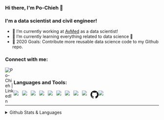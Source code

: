 ### Hi there, I'm Po-Chieh 👋

### I'm a data scientist and civil engineer!

- 🔭 I’m currently working at [AvMed][website] as a data scientist!
- 🌱 I’m currently learning everything related to data science 🤣
- 🥅 2020 Goals: Contribute more reusable data science code to my Github repo.

### Connect with me:

[<img align="left" alt="Po-Chieh | LinkedIn" width="28px" src="https://cdn.jsdelivr.net/npm/simple-icons@v3/icons/linkedin.svg" />][linkedin]

<br />

### Languages and Tools:

[<img align="left" width="28" src="https://cdn.jsdelivr.net/npm/simple-icons@v3/icons/visualstudiocode.svg" />][vscode]
[<img align="left" width="28" src="https://cdn.jsdelivr.net/npm/simple-icons@v3/icons/jupyter.svg" />][jupyter]
[<img align="left" width="28" src="https://cdn.jsdelivr.net/npm/simple-icons@v3/icons/anaconda.svg" />][conda]
[<img align="left" width="28" src="https://cdn.jsdelivr.net/npm/simple-icons@v3/icons/postgresql.svg" />][sql]
[<img align="left" width="28" src="https://cdn.jsdelivr.net/npm/simple-icons@v3/icons/python.svg" />][python]
[<img align="left" width="28" src="https://cdn.jsdelivr.net/npm/simple-icons@v3/icons/pandas.svg" />][pandas]
[<img align="left" width="28" hex = "#FF6F00" src="https://cdn.jsdelivr.net/npm/simple-icons@v3/icons/tensorflow.svg" />][tensorflow]
[<img align="left" width="28" hex = "#FF6F00" src="https://cdn.jsdelivr.net/npm/simple-icons@v3/icons/pytorch.svg" />][pytorch]
[<img align="left" width="28" src="https://cdn.jsdelivr.net/npm/simple-icons@v3/icons/git.svg" />][git]
[<img align="left" alt="GitHub" width="26px" src="https://raw.githubusercontent.com/github/explore/78df643247d429f6cc873026c0622819ad797942/topics/github/github.png" />][github]
[<img align="left" width="28" hex = "#FF6F00" src="https://cdn.jsdelivr.net/npm/simple-icons@v3/icons/microsoftoffice.svg" />][office]

<br />
<br />

---
<details>
<summary>Github Stats & Languages</summary>
<img align="left" alt="Github Stats" src="https://github-readme-stats.vercel.app/api?username=pochiehliu&show_icons=true&hide_border=true" />
</details>

[website]: https://www.avmed.org
[linkedin]: https://www.linkedin.com/in/pochiehliu/
[vscode]: https://code.visualstudio.com/
[sql]: https://www.postgresql.org/
[git]: https://git-scm.com/
[github]: https://github.com/
[pandas]: https://pandas.pydata.org/
[python]: https://python.org
[tensorflow]: https://www.tensorflow.org/
[jupyter]: https://jupyter.org/
[pytorch]: https://pytorch.org
[office]: https://www.office.com/
[conda]: https://anaconda.org/
